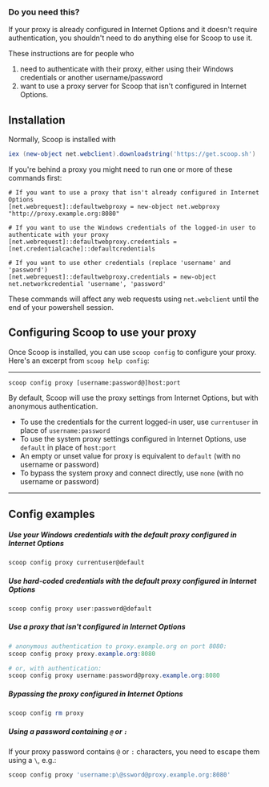 ### Do you need this?
If your proxy is already configured in Internet Options and it doesn't require authentication, you shouldn't need to do anything else for Scoop to use it.

These instructions are for people who

1. need to authenticate with their proxy, either using their Windows credentials or another username/password
2. want to use a proxy server for Scoop that isn't configured in Internet Options.

## Installation

Normally, Scoop is installed with

```powershell
iex (new-object net.webclient).downloadstring('https://get.scoop.sh')
```

If you're behind a proxy you might need to run one or more of these commands first:

```
# If you want to use a proxy that isn't already configured in Internet Options
[net.webrequest]::defaultwebproxy = new-object net.webproxy "http://proxy.example.org:8080"

# If you want to use the Windows credentials of the logged-in user to authenticate with your proxy
[net.webrequest]::defaultwebproxy.credentials = [net.credentialcache]::defaultcredentials

# If you want to use other credentials (replace 'username' and 'password')
[net.webrequest]::defaultwebproxy.credentials = new-object net.networkcredential 'username', 'password'
```

These commands will affect any web requests using `net.webclient` until the end of your powershell session.

## Configuring Scoop to use your proxy

Once Scoop is installed, you can use `scoop config` to configure your proxy. Here's an excerpt from `scoop help config`:

---
`scoop config proxy [username:password@]host:port`

By default, Scoop will use the proxy settings from Internet Options, but with anonymous authentication.

* To use the credentials for the current logged-in user, use `currentuser` in place of `username:password`
* To use the system proxy settings configured in Internet Options, use `default` in place of `host:port`
* An empty or unset value for proxy is equivalent to `default` (with no username or password)
* To bypass the system proxy and connect directly, use `none` (with no username or password)

---

## Config examples

##### Use your Windows credentials with the default proxy configured in Internet Options

```powershell
scoop config proxy currentuser@default
```

##### Use hard-coded credentials with the default proxy configured in Internet Options

```powershell
scoop config proxy user:password@default
```

##### Use a proxy that isn't configured in Internet Options
```powershell
# anonymous authentication to proxy.example.org on port 8080:
scoop config proxy proxy.example.org:8080

# or, with authentication:
scoop config proxy username:password@proxy.example.org:8080
```

##### Bypassing the proxy configured in Internet Options

```powershell
scoop config rm proxy
```

##### Using a password containing `@` or `:`

If your proxy password contains `@` or `:` characters, you need to escape them using a `\`, e.g.:

```powershell
scoop config proxy 'username:p\@ssword@proxy.example.org:8080'
```
